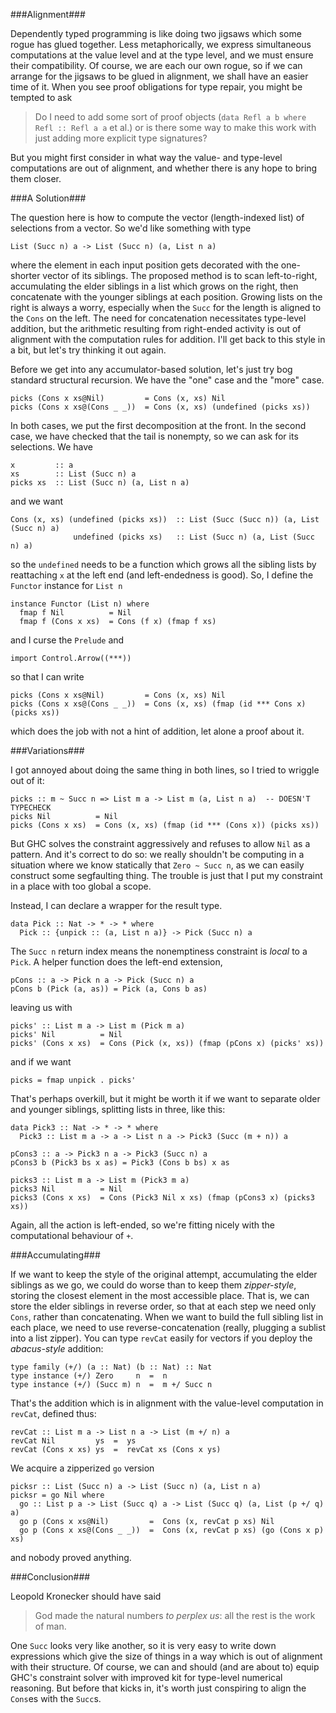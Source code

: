###Alignment###

Dependently typed programming is like doing two jigsaws which some rogue has glued together. Less metaphorically, we express simultaneous computations at the value level and at the type level, and we must ensure their compatibility. Of course, we are each our own rogue, so if we can arrange for the jigsaws to be glued in alignment, we shall have an easier time of it. When you see proof obligations for type repair, you might be tempted to ask

> Do I need to add some sort of proof objects (`data Refl a b where Refl :: Refl a a` et al.) or is there some way to make this work with just adding more explicit type signatures?

But you might first consider in what way the value- and type-level computations are out of alignment, and whether there is any hope to bring them closer.

###A Solution###

The question here is how to compute the vector (length-indexed list) of selections from a vector. So we'd like something with type

    List (Succ n) a -> List (Succ n) (a, List n a)

where the element in each input position gets decorated with the one-shorter vector of its siblings. The proposed method is to scan left-to-right, accumulating the elder siblings in a list which grows on the right, then concatenate with the younger siblings at each position. Growing lists on the right is always a worry, especially when the `Succ` for the length is aligned to the `Cons` on the left. The need for concatenation necessitates type-level addition, but the arithmetic resulting from right-ended activity is out of alignment with the computation rules for addition. I'll get back to this style in a bit, but let's try thinking it out again.

Before we get into any accumulator-based solution, let's just try bog standard structural recursion. We have the "one" case and the "more" case.

    picks (Cons x xs@Nil)         = Cons (x, xs) Nil
    picks (Cons x xs@(Cons _ _))  = Cons (x, xs) (undefined (picks xs))

In both cases, we put the first decomposition at the front. In the second case, we have checked that the tail is nonempty, so we can ask for its selections. We have

    x         :: a
    xs        :: List (Succ n) a
    picks xs  :: List (Succ n) (a, List n a)

and we want

    Cons (x, xs) (undefined (picks xs))  :: List (Succ (Succ n)) (a, List (Succ n) a)
                  undefined (picks xs)   :: List (Succ n) (a, List (Succ n) a)

so the `undefined` needs to be a function which grows all the sibling lists by reattaching `x` at the left end (and left-endedness is good). So, I define the `Functor` instance for `List n`

    instance Functor (List n) where
      fmap f Nil          = Nil
      fmap f (Cons x xs)  = Cons (f x) (fmap f xs)

and I curse the `Prelude` and

    import Control.Arrow((***))

so that I can write

    picks (Cons x xs@Nil)         = Cons (x, xs) Nil
    picks (Cons x xs@(Cons _ _))  = Cons (x, xs) (fmap (id *** Cons x) (picks xs))

which does the job with not a hint of addition, let alone a proof about it.

###Variations###

I got annoyed about doing the same thing in both lines, so I tried to wriggle out of it:

    picks :: m ~ Succ n => List m a -> List m (a, List n a)  -- DOESN'T TYPECHECK
    picks Nil          = Nil
    picks (Cons x xs)  = Cons (x, xs) (fmap (id *** (Cons x)) (picks xs))

But GHC solves the constraint aggressively and refuses to allow `Nil` as a pattern. And it's correct to do so: we really shouldn't be computing in a situation where we know statically that `Zero ~ Succ n`, as we can easily construct some segfaulting thing. The trouble is just that I put my constraint in a place with too global a scope.

Instead, I can declare a wrapper for the result type.

    data Pick :: Nat -> * -> * where
      Pick :: {unpick :: (a, List n a)} -> Pick (Succ n) a

The `Succ n` return index means the nonemptiness constraint is *local* to a `Pick`. A helper function does the left-end extension,

    pCons :: a -> Pick n a -> Pick (Succ n) a
    pCons b (Pick (a, as)) = Pick (a, Cons b as)

leaving us with

    picks' :: List m a -> List m (Pick m a)
    picks' Nil          = Nil
    picks' (Cons x xs)  = Cons (Pick (x, xs)) (fmap (pCons x) (picks' xs))

and if we want

    picks = fmap unpick . picks'

That's perhaps overkill, but it might be worth it if we want to separate older and younger siblings, splitting lists in three, like this:

    data Pick3 :: Nat -> * -> * where
      Pick3 :: List m a -> a -> List n a -> Pick3 (Succ (m + n)) a

    pCons3 :: a -> Pick3 n a -> Pick3 (Succ n) a
    pCons3 b (Pick3 bs x as) = Pick3 (Cons b bs) x as

    picks3 :: List m a -> List m (Pick3 m a)
    picks3 Nil          = Nil
    picks3 (Cons x xs)  = Cons (Pick3 Nil x xs) (fmap (pCons3 x) (picks3 xs))

Again, all the action is left-ended, so we're fitting nicely with the computational behaviour of `+`.

###Accumulating###

If we want to keep the style of the original attempt, accumulating the elder siblings as we go, we could do worse than to keep them *zipper-style*, storing the closest element in the most accessible place. That is, we can store the elder siblings in reverse order, so that at each step we need only `Cons`, rather than concatenating. When we want to build the full sibling list in each place, we need to use reverse-concatenation (really, plugging a sublist into a list zipper). You can type `revCat` easily for vectors if you deploy the *abacus-style* addition:

    type family (+/) (a :: Nat) (b :: Nat) :: Nat
    type instance (+/) Zero     n  =  n
    type instance (+/) (Succ m) n  =  m +/ Succ n

That's the addition which is in alignment with the value-level computation in `revCat`, defined thus:

    revCat :: List m a -> List n a -> List (m +/ n) a
    revCat Nil         ys  =  ys
    revCat (Cons x xs) ys  =  revCat xs (Cons x ys)

We acquire a zipperized `go` version

    picksr :: List (Succ n) a -> List (Succ n) (a, List n a)
    picksr = go Nil where
      go :: List p a -> List (Succ q) a -> List (Succ q) (a, List (p +/ q) a)
      go p (Cons x xs@Nil)         =  Cons (x, revCat p xs) Nil
      go p (Cons x xs@(Cons _ _))  =  Cons (x, revCat p xs) (go (Cons x p) xs)

and nobody proved anything.

###Conclusion###

Leopold Kronecker should have said

> God made the natural numbers *to perplex us*: all the rest is the work of man.

One `Succ` looks very like another, so it is very easy to write down expressions which give the size of things in a way which is out of alignment with their structure. Of course, we can and should (and are about to) equip GHC's constraint solver with improved kit for type-level numerical reasoning. But before that kicks in, it's worth just conspiring to align the `Cons`es with the `Succ`s.
